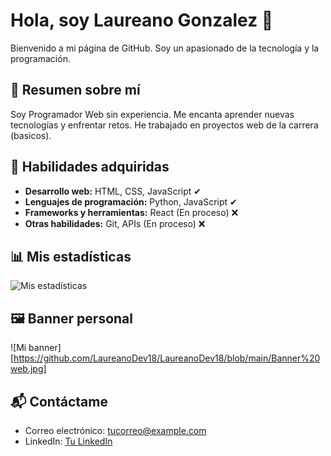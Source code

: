 # Hola, soy Laureano Gonzalez 👋

Bienvenido a mi página de GitHub. Soy un apasionado de la tecnología y la programación.

## 💼 Resumen sobre mí

Soy Programador Web sin experiencia. Me encanta aprender nuevas tecnologías y enfrentar retos. He trabajado en proyectos web de la carrera (basicos).

## 🔧 Habilidades adquiridas

- **Desarrollo web:** HTML, CSS, JavaScript ✔
- **Lenguajes de programación:** Python, JavaScript ✔
- **Frameworks y herramientas:** React (En proceso) ❌
- **Otras habilidades:** Git, APIs (En proceso) ❌

## 📊 Mis estadísticas

![Mis estadísticas](https://github-readme-stats.vercel.app/api?username=LaureanoDev18&show_icons=true&count_private=true&hide_title=true)

## 🖼️ Banner personal

![Mi banner][https://github.com/LaureanoDev18/LaureanoDev18/blob/main/Banner%20web.jpg]

## 📬 Contáctame

- Correo electrónico: [tucorreo@example.com](mailto:tucorreo@example.com)
- LinkedIn: [Tu LinkedIn](https://linkedin.com/in/tu-usuario)

